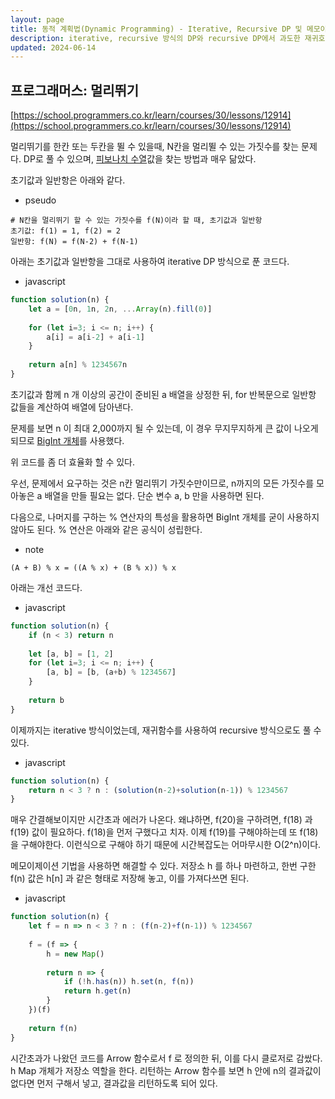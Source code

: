 ```yaml
---
layout: page
title: 동적 계획법(Dynamic Programming) - Iterative, Recursive DP 및 메모이제이션(Memoization)
description: iterative, recursive 방식의 DP와 recursive DP에서 과도한 재귀호출을 줄일 수 있는 메모이제이션 기법 소개
updated: 2024-06-14
---
```


## 프로그래머스: 멀리뛰기

[https://school.programmers.co.kr/learn/courses/30/lessons/12914](https://school.programmers.co.kr/learn/courses/30/lessons/12914)

멀리뛰기를 한칸 또는 두칸을 뛸 수 있을때, N칸을 멀리뛸 수 있는 가짓수를 찾는 문제다. DP로 풀 수 있으며, [피보나치 수열](https://namu.wiki/w/%ED%94%BC%EB%B3%B4%EB%82%98%EC%B9%98%20%EC%88%98%EC%97%B4)값을 찾는 방법과 매우 닮았다.

초기값과 일반항은 아래와 같다.

- pseudo
```pseudo
# N칸을 멀리뛰기 할 수 있는 가짓수를 f(N)이라 할 때, 초기값과 일반항
초기값: f(1) = 1, f(2) = 2
일반항: f(N) = f(N-2) + f(N-1)
```

아래는 초기값과 일반항을 그대로 사용하여 iterative DP 방식으로 푼 코드다.

- javascript
```js
function solution(n) {
    let a = [0n, 1n, 2n, ...Array(n).fill(0)]
    
    for (let i=3; i <= n; i++) {
        a[i] = a[i-2] + a[i-1]
    }
    
    return a[n] % 1234567n
}
```

초기값과 함께 n 개 이상의 공간이 준비된 a 배열을 상정한 뒤, for 반복문으로 일반항 값들을 계산하여 배열에 담아낸다.

문제를 보면 n 이 최대 2,000까지 될 수 있는데, 이 경우 무지무지하게 큰 값이 나오게 되므로 [BigInt 개체](https://developer.mozilla.org/ko/docs/Web/JavaScript/Reference/Global_Objects/BigInt)를 사용했다.

위 코드를 좀 더 효율화 할 수 있다.

우선, 문제에서 요구하는 것은 n칸 멀리뛰기 가짓수만이므로, n까지의 모든 가짓수를 모아놓은 a 배열을 만들 필요는 없다. 단순 변수 a, b 만을 사용하면 된다.

다음으로, 나머지를 구하는 % 연산자의 특성을 활용하면 BigInt 개체를 굳이 사용하지 않아도 된다. % 연산은 아래와 같은 공식이 성립한다.

- note
```text
(A + B) % x = ((A % x) + (B % x)) % x
```

아래는 개선 코드다.

- javascript
```js
function solution(n) {
    if (n < 3) return n
    
    let [a, b] = [1, 2]
    for (let i=3; i <= n; i++) {
        [a, b] = [b, (a+b) % 1234567]
    }
    
    return b
}
```

이제까지는 iterative 방식이었는데, 재귀함수를 사용하여 recursive 방식으로도 풀 수 있다.

- javascript
```js
function solution(n) {
    return n < 3 ? n : (solution(n-2)+solution(n-1)) % 1234567
}
```

매우 간결해보이지만 시간초과 에러가 나온다. 왜냐하면, f(20)을 구하려면, f(18) 과 f(19) 값이 필요하다. f(18)을 먼저 구했다고 치자. 이제 f(19)를 구해야하는데 또 f(18)을 구해야한다. 이런식으로 구해야 하기 때문에 시간복잡도는 어마무시한 O(2^n)이다.

메모이제이션 기법을 사용하면 해결할 수 있다. 저장소 h 를 하나 마련하고, 한번 구한 f(n) 값은 h[n] 과 같은 형태로 저장해 놓고, 이를 가져다쓰면 된다.

- javascript
```js
function solution(n) {
    let f = n => n < 3 ? n : (f(n-2)+f(n-1)) % 1234567
    
    f = (f => {
        h = new Map()
        
        return n => {
            if (!h.has(n)) h.set(n, f(n))
            return h.get(n)
        }
    })(f)
    
    return f(n)
}
```

시간초과가 나왔던 코드를 Arrow 함수로서 f 로 정의한 뒤, 이를 다시 클로저로 감쌌다. h Map 개체가 저장소 역할을 한다. 리턴하는 Arrow 함수를 보면 h 안에 n의 결과값이 없다면 먼저 구해서 넣고, 결과값을 리턴하도록 되어 있다.
